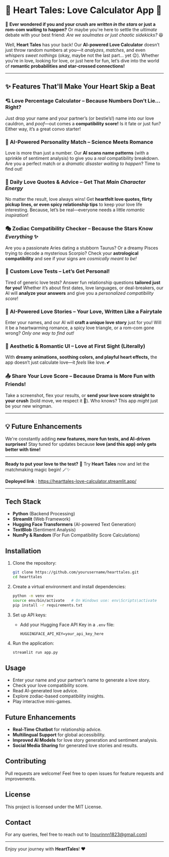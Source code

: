 
# 💖 Heart Tales: Love Calculator App 💖  

💌 **Ever wondered if you and your crush are *written in the stars* or just a rom-com waiting to happen?** Or maybe you're here to settle the *ultimate* debate with your best friend: *Are we soulmates or just chaotic sidekicks?* 😆  

Well, **Heart Tales** has your back! Our **AI-powered Love Calculator** doesn’t just throw random numbers at you—it *analyzes*, *matches*, and even *whispers sweet nothings* (okay, maybe not the last part… yet 😉). Whether you're in love, looking for love, or just here for fun, let’s dive into the world of **romantic probabilities and star-crossed connections!**  

---

## ✨ Features That'll Make Your Heart Skip a Beat  

### 💘 **Love Percentage Calculator** – Because Numbers Don’t Lie... Right?  
Just drop your name and your partner’s (or bestie’s!) name into our love cauldron, and *poof*—out comes a **compatibility score!** Is it fate or just fun? Either way, it’s a great convo starter!  

### 🧠 **AI-Powered Personality Match** – Science Meets Romance  
Love is more than just a number. Our **AI scans name patterns** (with a sprinkle of sentiment analysis) to give you a *real* compatibility breakdown. Are you a perfect match or a *dramatic disaster waiting to happen*? Time to find out!  

### 🥰 **Daily Love Quotes & Advice** – Get That *Main Character Energy*  
No matter the result, love always wins! Get **heartfelt love quotes, flirty pickup lines, or even spicy relationship tips** to keep your love life interesting. Because, let’s be real—everyone needs a little *romantic inspiration*!  

### 🎭 **Zodiac Compatibility Checker** – Because the Stars Know *Everything* ✨  
Are you a passionate Aries dating a stubborn Taurus? Or a dreamy Pisces trying to decode a mysterious Scorpio? Check your **astrological compatibility** and see if your signs are *cosmically meant to be!*  

### 📝 **Custom Love Tests** – Let’s Get Personal!  
Tired of generic love tests? Answer fun relationship questions **tailored just for you!** Whether it’s about first dates, love languages, or deal-breakers, our AI will **analyze your answers** and give you a *personalized compatibility score*!  

### 📖 **AI-Powered Love Stories** – Your Love, Written Like a Fairytale  
Enter your names, and our AI will **craft a unique love story** just for you! Will it be a heartwarming romance, a spicy love triangle, or a rom-com gone wrong? *Only one way to find out!*  

### 🎨 **Aesthetic & Romantic UI** – Love at First Sight (Literally)  
With **dreamy animations, soothing colors, and playful heart effects,** the app doesn’t just calculate love—it *feels* like love. 💕  

### 📤 **Share Your Love Score** – Because Drama is More Fun with Friends!  
Take a screenshot, flex your results, or **send your love score straight to your crush** (bold move, we respect it 💪). Who knows? This app *might* just be your new wingman.  

---

## 💡 Future Enhancements  
We're constantly adding **new features, more fun tests, and AI-driven surprises!** Stay tuned for updates because **love (and this app) only gets better with time!**  

---

**Ready to put your love to the test?** 💓 Try **Heart Tales** now and let the matchmaking magic begin! 🪄✨ 


**Deployed link** : https://hearttales-love-calculator.streamlit.app/

---

## Tech Stack
- **Python** (Backend Processing)
- **Streamlit** (Web Framework)
- **Hugging Face Transformers** (AI-powered Text Generation)
- **TextBlob** (Sentiment Analysis)
- **NumPy & Random** (For Fun Compatibility Score Calculations)

## Installation

1. Clone the repository:
   ```bash
   git clone https://github.com/yourusername/hearttales.git
   cd hearttales
   ```

2. Create a virtual environment and install dependencies:
   ```bash
   python -m venv env
   source env/bin/activate   # On Windows use: env\Scripts\activate
   pip install -r requirements.txt
   ```

3. Set up API keys:
   - Add your Hugging Face API Key in a `.env` file:
     ```
     HUGGINGFACE_API_KEY=your_api_key_here
     ```

4. Run the application:
   ```bash
   streamlit run app.py
   ```

## Usage
- Enter your name and your partner’s name to generate a love story.
- Check your love compatibility score.
- Read AI-generated love advice.
- Explore zodiac-based compatibility insights.
- Play interactive mini-games.

## Future Enhancements
- **Real-Time Chatbot** for relationship advice.
- **Multilingual Support** for global accessibility.
- **Improved AI Models** for love story generation and sentiment analysis.
- **Social Media Sharing** for generated love stories and results.

## Contributing
Pull requests are welcome! Feel free to open issues for feature requests and improvements.

## License
This project is licensed under the MIT License.

## Contact
For any queries, feel free to reach out to [nourinnn1823@gmail.com] 

---
Enjoy your journey with **HeartTales**! ❤️


